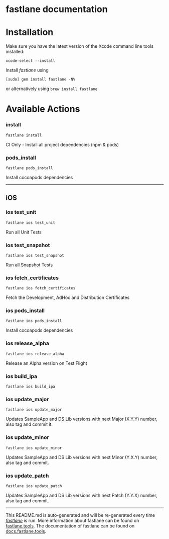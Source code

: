 fastlane documentation
================
# Installation

Make sure you have the latest version of the Xcode command line tools installed:

```
xcode-select --install
```

Install _fastlane_ using
```
[sudo] gem install fastlane -NV
```
or alternatively using `brew install fastlane`

# Available Actions
### install
```
fastlane install
```
CI Only - Install all project dependencies (npm & pods)
### pods_install
```
fastlane pods_install
```
Install cocoapods dependencies

----

## iOS
### ios test_unit
```
fastlane ios test_unit
```
Run all Unit Tests
### ios test_snapshot
```
fastlane ios test_snapshot
```
Run all Snapshot Tests
### ios fetch_certificates
```
fastlane ios fetch_certificates
```
Fetch the Development, AdHoc and Distribution Certificates
### ios pods_install
```
fastlane ios pods_install
```
Install cocoapods dependencies
### ios release_alpha
```
fastlane ios release_alpha
```
Release an Alpha version on Test Flight
### ios build_ipa
```
fastlane ios build_ipa
```

### ios update_major
```
fastlane ios update_major
```
Updates SampleApp and DS Lib versions with next Major (X.Y.Y) number, also tag and commit it.
### ios update_minor
```
fastlane ios update_minor
```
Updates SampleApp and DS Lib versions with next Minor (Y.X.Y) number, also tag and commit.
### ios update_patch
```
fastlane ios update_patch
```
Updates SampleApp and DS Lib versions with next Patch (Y.Y.X) number, also tag and commit.

----

This README.md is auto-generated and will be re-generated every time [_fastlane_](https://fastlane.tools) is run.
More information about fastlane can be found on [fastlane.tools](https://fastlane.tools).
The documentation of fastlane can be found on [docs.fastlane.tools](https://docs.fastlane.tools).
